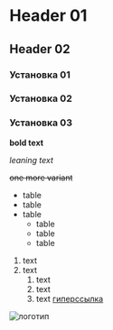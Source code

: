 # Header 01

## Header 02

### Установка 01
### Установка 02
### Установка 03


**bold text**

*leaning text*

~~one more variant~~

*	table
*	table
*	table
	*	table
	*	table
	*	table
1. text
1. text
	1. text
	2. text
	3. text
[гиперссылка](https://github.com/useiteverywhere/4th)

![логотип](https://logodix.com/logo/2062376.png)

